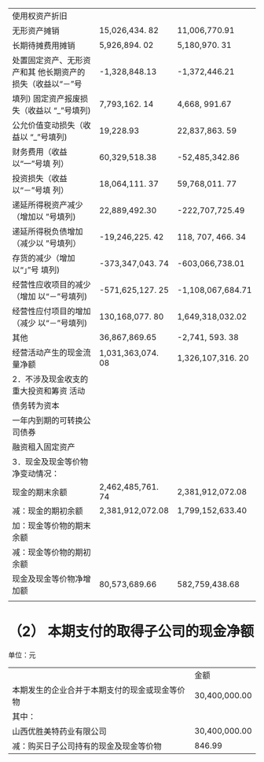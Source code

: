 <html><body><table><tr><td>使用权资产折旧</td><td colspan="2"></td></tr><tr><td>无形资产摊销</td><td>15,026,434. 82</td><td>11,006,770.91</td></tr><tr><td>长期待摊费用摊销</td><td>5,926,894. 02</td><td>5,180,970. 31</td></tr><tr><td>处置固定资产、无形资产和其 他长期资产的损失（收益以“－”号</td><td>-1,328,848.13</td><td>-1,372,446.21</td></tr><tr><td>填列) 固定资产报废损失（收益以 “_”号填列)</td><td>7,793,162. 14</td><td>4,668, 991.67</td></tr><tr><td>公允价值变动损失（收益以 “_”号填列)</td><td>19,228.93</td><td>22,837,863. 59</td></tr><tr><td>财务费用（收益以“一”号填 列）</td><td>60,329,518.38</td><td>-52,485,342.86</td></tr><tr><td>投资损失（收益以“－”号填 列）</td><td>18,064,111. 37</td><td>59,768,011. 77</td></tr><tr><td>递延所得税资产减少（增加以 ”号填列)</td><td>22,889,492.30</td><td>-222,707,725.49</td></tr><tr><td>递延所得税负债增加（减少以 ”号填列）</td><td>-19,246,225. 42</td><td>118, 707, 466. 34</td></tr><tr><td>存货的减少（增加以“」”号 填列)</td><td>-373,347,043. 74</td><td>-603,066,738.01</td></tr><tr><td>经营性应收项目的减少（增加 以“－”号填列)</td><td>-571,625,127. 25</td><td>-1,108,067,684.71</td></tr><tr><td>经营性应付项目的增加（减少 以“－”号填列)</td><td>130,168,077. 80</td><td>1,649,318,032.02</td></tr><tr><td>其他</td><td>36,867,869.65</td><td>-2,741, 593. 38</td></tr><tr><td>经营活动产生的现金流量净额</td><td>1,031,363,074. 08</td><td>1,326,107,316. 20</td></tr><tr><td>2．不涉及现金收支的重大投资和筹资 活动</td><td></td><td></td></tr><tr><td>债务转为资本</td><td></td><td></td></tr><tr><td>一年内到期的可转换公司债券</td><td></td><td></td></tr><tr><td>融资租入固定资产</td><td></td><td></td></tr><tr><td>3．现金及现金等价物净变动情况：</td><td></td><td></td></tr><tr><td>现金的期末余额</td><td>2,462,485,761. 74</td><td>2,381,912,072.08</td></tr><tr><td>减：现金的期初余额</td><td>2,381,912,072.08</td><td>1,799,152,633.40</td></tr><tr><td>加：现金等价物的期末余额</td><td></td><td></td></tr><tr><td>减：现金等价物的期初余额</td><td></td><td></td></tr><tr><td>现金及现金等价物净增加额</td><td>80,573,689.66</td><td>582,759,438.68</td></tr><tr><td></td><td></td><td></td></tr></table></body></html>  

# （2） 本期支付的取得子公司的现金净额  

单位：元  


<html><body><table><tr><td></td><td>金额</td></tr><tr><td>本期发生的企业合并于本期支付的现金或现金等价物</td><td>30,400,000.00</td></tr><tr><td>其中：</td><td></td></tr><tr><td>山西优胜美特药业有限公司</td><td>30,400,000.00</td></tr><tr><td>减：购买日子公司持有的现金及现金等价物</td><td>846.99</td></tr></table></body></html>  